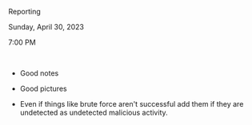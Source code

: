 Reporting

Sunday, April 30, 2023

7:00 PM

 

-   Good notes

-   Good pictures

-   Even if things like brute force aren\'t successful add them if they are undetected as undetected malicious activity.
